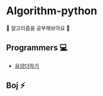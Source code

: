 # Algorithm-python
:tulip: 알고리즘을 공부해보아요 :tulip:

## Programmers :computer:
* [음양더하기](https://github.com/haremeat/Algorithm/blob/main/programmers/76501.py)


## Boj :zap:
